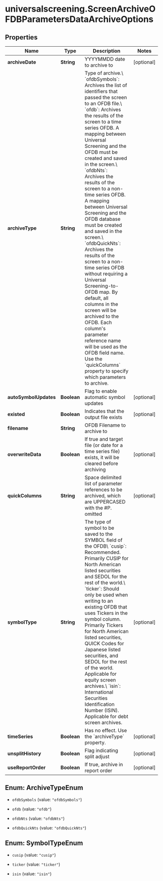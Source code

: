 # universalscreening.ScreenArchiveOFDBParametersDataArchiveOptions

## Properties

Name | Type | Description | Notes
------------ | ------------- | ------------- | -------------
**archiveDate** | **String** | YYYYMMDD date to archive to | [optional] 
**archiveType** | **String** | Type of archive.\\ &#x60;ofdbSymbols&#x60;: Archives the list of identifiers that passed the screen to an OFDB file.\\ &#x60;ofdb&#x60;: Archives the results of the screen to a time series OFDB. A mapping between Universal Screening and the OFDB must be created and saved in the screen.\\ &#x60;ofdbNts&#x60;: Archives the results of the screen to a non-time series OFDB. A mapping between Universal Screening and the OFDB database must be created and saved in the screen.\\ &#x60;ofdbQuickNts&#x60;: Archives the results of the screen to a non-time series OFDB without requiring a Universal Screening-to-OFDB map. By default, all columns in the screen will be archived to the OFDB. Each column&#39;s parameter reference name will be used as the OFDB field name. Use the &#x60;quickColumns&#x60; property to specify which parameters to archive. | 
**autoSymbolUpdates** | **Boolean** | Flag to enable automatic symbol updates | [optional] 
**existed** | **Boolean** | Indicates that the output file exists | [optional] 
**filename** | **String** | OFDB Filename to archive to | 
**overwriteData** | **Boolean** | If true and target file (or date for a time series file) exists, it will be cleared before archiving | [optional] 
**quickColumns** | **String** | Space delimited list of parameter references to be archived, which are UPPERCASED with the #P. omitted | [optional] 
**symbolType** | **String** | The type of symbol to be saved to the SYMBOL field of the OFDB\\ &#x60;cusip&#x60;: Recommended. Primarily CUSIP for North American listed securities and SEDOL for the rest of the world.\\ &#x60;ticker&#x60;: Should only be used when writing to an existing OFDB that uses Tickers in the symbol column. Primarily Tickers for North American listed securities, QUICK Codes for Japanese listed securities, and SEDOL for the rest of the world. Applicable for equity screen archives.\\ &#x60;isin&#x60;: International Securities Identification Number (ISIN). Applicable for debt screen archives. | [optional] 
**timeSeries** | **Boolean** | Has no effect. Use the &#x60;archiveType&#x60; property. | [optional] 
**unsplitHistory** | **Boolean** | Flag indicating split adjust | [optional] 
**useReportOrder** | **Boolean** | If true, archive in report order | [optional] 



## Enum: ArchiveTypeEnum


* `ofdbSymbols` (value: `"ofdbSymbols"`)

* `ofdb` (value: `"ofdb"`)

* `ofdbNts` (value: `"ofdbNts"`)

* `ofdbQuickNts` (value: `"ofdbQuickNts"`)





## Enum: SymbolTypeEnum


* `cusip` (value: `"cusip"`)

* `ticker` (value: `"ticker"`)

* `isin` (value: `"isin"`)




